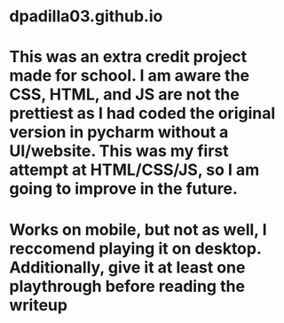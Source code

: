 # dpadilla03.github.io
# This was an extra credit project made for school. I am aware the CSS, HTML, and JS are not the prettiest as I had coded the original version in pycharm without a UI/website. This was my first attempt at HTML/CSS/JS, so I am going to improve in the future.
# Works on mobile, but not as well, I reccomend playing it on desktop. Additionally, give it at least one playthrough before reading the writeup
